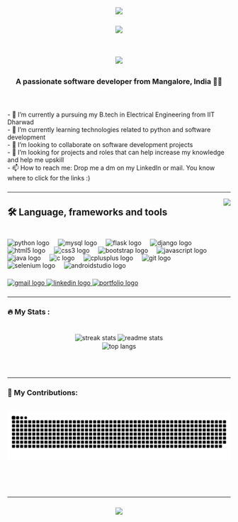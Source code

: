 <div align="center">
  <img height="150" src="https://camo.githubusercontent.com/62da68eb62b1e5f175f7d1f0191dd89a653d7908feb22d37d4a0ab07365d6791/68747470733a2f2f6d656469612e67697068792e636f6d2f6d656469612f4d3967624264396e6244724f5475314d71782f67697068792e676966"  />
</div>

###

<div align="center">
  <img src="https://visitor-badge.laobi.icu/badge?page_id=prarthantalwar.prarthantalwar&"  />
</div>

###

<h1 align="center">
    <img src="https://readme-typing-svg.herokuapp.com/?font=Righteous&size=35&center=true&vCenter=true&width=500&height=70&duration=4000&lines=Hi+There!+👋;+I'm+Prarthan+R+Talwar!;" />
</h1>

<h3 align="center">A passionate software developer from Mangalore, India 👩‍💻</h3>

<br/>

###

<!-- <h3 align="left">👩‍💻  About Me</h3> -->

###

<p align="left">- 🔭 I’m currently a pursuing my B.tech in Electrical Engineering from IIT Dharwad<br>- 🌱 I’m currently learning technologies related to python and software development<br>- 👯 I’m looking to collaborate on software development projects<br>- 🤔 I’m looking for projects and roles that can help increase my knowledge and help me upskill<br>- 📫 How to reach me: Drop me a dm on my LinkedIn or mail. You know where to click for the links :)</p>


###
<hr/>

<img align="right" height="150" src="https://i.imgflip.com/65efzo.gif"  />

###

<h2 align="left">🛠 Language, frameworks and tools</h2>

###
<br>
<div align="left">
  <img src="https://cdn.jsdelivr.net/gh/devicons/devicon/icons/python/python-original-wordmark.svg" height="30" alt="python logo"  />
  <img width="12" />
  <img src="https://cdn.simpleicons.org/mysql/4479A1" height="30" alt="mysql logo"  />
  <img width="12" />
  <img src="https://skillicons.dev/icons?i=flask" height="30" alt="flask logo"  />
  <img width="12" />
  <img src="https://skillicons.dev/icons?i=django" height="30" alt="django logo"  />
  <img width="12" />
  <img src="https://cdn.jsdelivr.net/gh/devicons/devicon/icons/html5/html5-plain-wordmark.svg" height="30" alt="html5 logo"  />
  <img width="12" />
  <img src="https://cdn.jsdelivr.net/gh/devicons/devicon/icons/css3/css3-plain-wordmark.svg" height="30" alt="css3 logo"  />
  <img width="12" />
  <img src="https://cdn.jsdelivr.net/gh/devicons/devicon/icons/bootstrap/bootstrap-original-wordmark.svg" height="30" alt="bootstrap logo"  />
  <img width="12" />
  <img src="https://skillicons.dev/icons?i=js" height="30" alt="javascript logo"  />
  <img width="12" />
  <img src="https://cdn.jsdelivr.net/gh/devicons/devicon/icons/java/java-original-wordmark.svg" height="30" alt="java logo"  />
  <img width="12" />
  <img src="https://cdn.simpleicons.org/c/A8B9CC" height="30" alt="c logo"  />
  <img width="12" />
  <img src="https://cdn.simpleicons.org/c++/00599C" height="30" alt="cplusplus logo"  />
  <img width="12" />
  <img src="https://cdn.simpleicons.org/git/F05032" height="30" alt="git logo"  />
  <img width="12" />
  <img src="https://cdn.jsdelivr.net/gh/devicons/devicon/icons/selenium/selenium-original.svg" height="30" alt="selenium logo"  />
  <img width="12" />
  <img src="https://cdn.jsdelivr.net/gh/devicons/devicon/icons/androidstudio/androidstudio-original.svg" height="30" alt="androidstudio logo"  />
</div>

###

<div align="left">
  <a href="mailto:prarthanrtalwa03@gmail.com" target="_blank">
    <img src="https://img.shields.io/static/v1?message=Gmail&logo=gmail&label=&color=D14836&logoColor=white&labelColor=&style=for-the-badge" height="35" alt="gmail logo"  />
  </a>
  <a href="https://www.linkedin.com/in/prarthan-r-talwar/" target="_blank">
    <img src="https://img.shields.io/static/v1?message=LinkedIn&logo=linkedin&label=&color=0077B5&logoColor=white&labelColor=&style=for-the-badge" height="35" alt="linkedin logo"  />
  </a>
  <a href="https://prarthans-portfolio.onrender.com/" target="_blank">
     <img src="https://img.shields.io/badge/Portfolio-FF5722?style=for-the-badge&logo=todoist&logoColor=white" height="35" alt="portfolio logo" /> <!-- sqlite, safari, google-chrome are other good icon options -->
  </a>
</div>

###
<hr/>

<h3 align="left">🔥   My Stats :</h3>

###
<!--
<div align="center">
  <img src="https://github-readme-stats.vercel.app/api/top-langs?username=prarthantalwar&hide_title=false&hide_rank=false&show_icons=true&include_all_commits=true&count_private=true&disable_animations=false&theme=dracula&locale=en&hide_border=false" height="150" alt="stats graph"  />
  <img src="https://streak-stats.demolab.com?user=prarthantalwar&locale=en&mode=daily&theme=dracula&hide_border=false&border_radius=5" height="150" alt="streak graph"  />
   <img src="https://github-readme-stats-git-masterrstaarickstaa.vercel.app/api/top-langs?username=prarthantalwar&locale=en&hide_title=false&layout=compact&card_width=320&langs_count=5&theme=dracula&hide_border=false" height="150" alt="languages graph"  /> 
</div>

<div align=center>
<!--   <img width=390 src="https://streak-stats.demolab.com/?user=prarthantalwar&count_private=true&theme=react&border_radius=10" alt="streak stats"/>
  <img width=390 src="https://github-readme-stats-salesp07.vercel.app/api?username=prarthantalwar&count_private=true&show_icons=true&theme=dracula&rank_icon=github&border_radius=10" alt="readme stats" />
  <br/>
<!--   <img width=325 align="center" src="https://github-readme-stats-prarthantalwar.vercel.app/api/top-langs/?username=prarthantalwar&hide=HTML&langs_count=8&layout=compact&theme=react&border_radius=10&size_weight=0.5&count_weight=0.5&exclude_repo=github-readme-stats" alt="top langs" /> 
</div>
-->

<br>
<div align=center>
  <img width=390 src="https://streak-stats.demolab.com/?user=prarthantalwar&count_private=true&theme=dracula&border_radius=10" height="150" alt="streak stats"/>
  <img width=390 src="https://github-readme-stats-salesp07.vercel.app/api?username=prarthantalwar&count_private=true&show_icons=true&theme=dracula&rank_icon=github&border_radius=10" height="150" alt="readme stats" />
  <br/>
  <img width=325 align="center" src="https://github-readme-stats-salesp07.vercel.app/api/top-langs/?username=prarthantalwar&hide=HTML&langs_count=8&layout=compact&theme=dracula&border_radius=10&size_weight=0.5&count_weight=0.5&exclude_repo=github-readme-stats" alt="top langs" />
</div>

<br/><br/>
<hr/>

###
<!--
<br clear="both">

<img src="https://raw.githubusercontent.com/prarthantalwar/prarthantalwar/output/snake.svg" alt="Snake animation" /> -->

<div align="center">
  <h3 align="left">🐍 My Contributions: </h3>
  <br>
  <img alt="snake eating my contributions" src="https://raw.githubusercontent.com/prarthantalwar/prarthantalwar/output/github-contribution-grid-snake.svg" />
  
  <br/><br/><br/>
</div>
<hr/>

###



<h3 align="center">
    <img src="https://readme-typing-svg.herokuapp.com/?font=Righteous&size=25&center=true&vCenter=true&width=500&height=70&duration=4000&lines=Thanks+for+visiting!+✌️;+Shoot+me+a+message+on+Linkedin+or+Gmail!;I'm+always+down+for+a+collab+:)">
</h3>

###
